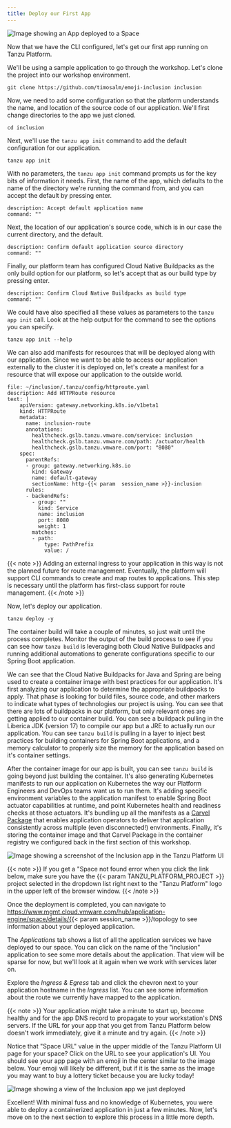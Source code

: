 ```yaml
---
title: Deploy our First App
---
```

![Image showing an App deployed to a Space](../images/deploy-an-app.png)

Now that we have the CLI configured, let's get our first app running on Tanzu Platform.

We'll be using a sample application to go through the workshop.  Let's clone the project into our workshop environment.
```execute
git clone https://github.com/timosalm/emoji-inclusion inclusion
```

Now, we need to add some configuration so that the platform understands the name, and location of the source code of our application.  We'll first change directories to the app we just cloned.
```execute
cd inclusion
```

Next, we'll use the `tanzu app init` command to add the default configuration for our application.
```execute
tanzu app init
```

With no parameters, the `tanzu app init` command prompts us for the key bits of information it needs. 
First, the name of the app, which defaults to the name of the directory we're running the command from, and you can accept the default by pressing enter.
```terminal:execute
description: Accept default application name
command: ""
```

Next, the location of our application's source code, which is in our case the current directory, and the default.
```terminal:execute
description: Confirm default application source directory
command: ""
```

Finally, our platform team has configured Cloud Native Buildpacks as the only build option for our platform, so let's accept that as our build type by pressing enter.
```terminal:execute
description: Confirm Cloud Native Buildpacks as build type
command: ""
```

We could have also specified all these values as parameters to the `tanzu app init` call. Look at the help output for the command to see the options you can specify.
```execute
tanzu app init --help
```

We can also add manifests for resources that will be deployed along with our application. Since we want to be able to access our application externally to the cluster it is deployed on, let's create a manifest for a resource that will expose our application to the outside world.

```editor:append-lines-to-file
file: ~/inclusion/.tanzu/config/httproute.yaml
description: Add HTTPRoute resource
text: |
    apiVersion: gateway.networking.k8s.io/v1beta1
    kind: HTTPRoute
    metadata:
      name: inclusion-route
      annotations:
        healthcheck.gslb.tanzu.vmware.com/service: inclusion
        healthcheck.gslb.tanzu.vmware.com/path: /actuator/health
        healthcheck.gslb.tanzu.vmware.com/port: "8080"
    spec:
      parentRefs:
      - group: gateway.networking.k8s.io
        kind: Gateway
        name: default-gateway
        sectionName: http-{{< param  session_name >}}-inclusion
      rules:
      - backendRefs:
        - group: ""
          kind: Service
          name: inclusion
          port: 8080
          weight: 1
        matches:
        - path:
            type: PathPrefix
            value: /
```

{{< note >}}
Adding an external ingress to your application in this way is not the planned future for route management. Eventually, the platform will support CLI commands to create and map routes to applications. This step is necessary until the platform has first-class support for route management.
{{< /note >}}

Now, let's deploy our application.
```execute
tanzu deploy -y
```

The container build will take a couple of minutes, so just wait until the process completes.  Monitor the output of the build process to see if you can see how `tanzu build` is leveraging both Cloud Native Buildpacks and running additional automations to generate configurations specific to our Spring Boot application.  

We can see that the Cloud Native Buildpacks for Java and Spring are being used to create a container image with best practices for our application.  It's first analyzing our application to determine the appropriate buildpacks to apply.  That phase is looking for build files, source code, and other markers to indicate what types of technologies our project is using.  You can see that there are lots of buildpacks in our platform, but only relevant ones are getting applied to our container build.  You can see a buildpack pulling in the Liberica JDK (version 17) to compile our app but a JRE to actually run our application.  You can see `tanzu build` is pulling in a layer to inject best practices for building containers for Spring Boot applications, and a memory calculator to properly size the memory for the application based on it's container settings.

After the container image for our app is built, you can see `tanzu build` is going beyond just building the container.  It's also generating Kubernetes manifests to run our application on Kubernetes the way our Platform Engineers and DevOps teams want us to run them.  It's adding specific environment variables to the application manifest to enable Spring Boot actuator capabilities at runtime, and point Kubernetes health and readiness checks at those actuators.  It's bundling up all the manifests as a [Carvel Package](https://carvel.dev/kapp-controller/docs/latest/packaging/#package) that enables application operators to deliver that application consistently across multiple (even disconnected!) environments.  Finally, it's storing the container image and that Carvel Package in the container registry we configured back in the first section of this workshop.

![Image showing a screenshot of the Inclusion app in the Tanzu Platform UI](../images/tanzu-platform-screenshot.png)

{{< note >}}
If you get a "Space not found error when you click the link below, make sure you have the {{< param TANZU_PLATFORM_PROJECT >}} project selected in the dropdown list right next to the "Tanzu Platform" logo in the upper left of the browser window.
{{< /note >}}

Once the deployment is completed, you can navigate to https://www.mgmt.cloud.vmware.com/hub/application-engine/space/details/{{< param  session_name >}}/topology to see information about your deployed application.  

The *Applications* tab shows a list of all the application services we have deployed to our space. You can click on the name of the "inclusion" application to see some more details about the application. That view will be sparse for now, but we'll look at it again when we work with services later on.  

Explore the *Ingress & Egress* tab and click the chevron next to your application hostname in the *Ingress* list.  You can see some information about the route we currently have mapped to the application.

{{< note >}}
Your application might take a minute to start up, become healthy and for the app DNS record to propagate to your workstation's DNS servers. If the URL for your app that you get from Tanzu Platform below doesn't work immediately, give it a minute and try again.
{{< /note >}}

Notice that "Space URL" value in the upper middle of the Tanzu Platform UI page for your space?  Click on the URL to see your application's UI.  You should see your app page with an emoji in the center similar to the image below.  Your emoji will likely be different, but if it is the same as the image you may want to buy a lottery ticket because you are lucky today!

![Image showing a view of the Inclusion app we just deployed](../images/inclusion-app.png)

Excellent! With minimal fuss and no knowledge of Kubernetes, you were able to deploy a containerized application in just a few minutes.  Now, let's move on to the next section to explore this process in a little more depth.